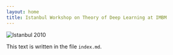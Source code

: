 ```yaml
---
layout: home
title: Istanbul Workshop on Theory of Deep Learning at IMBM
---
```


![Istanbul 2010](https://upload.wikimedia.org/wikipedia/commons/5/5e/Istanbul2010.jpg)

This text is written in the file `index.md`.